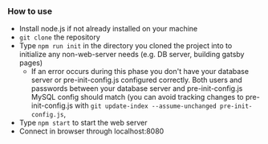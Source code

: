 ### How to use

- Install node.js if not already installed on your machine
- ```git clone``` the repository
- Type ```npm run init``` in the directory you cloned the project into to initialize any non-web-server needs (e.g. DB server, building gatsby pages)
  - If an error occurs during this phase you don't have your database server or pre-init-config.js configured correctly. Both users and passwords between your database server and pre-init-config.js MySQL config should match (you can avoid tracking changes to pre-init-config.js with ```git update-index --assume-unchanged pre-init-config.js```,
- Type ```npm start``` to start the web server
- Connect in browser through localhost:8080
